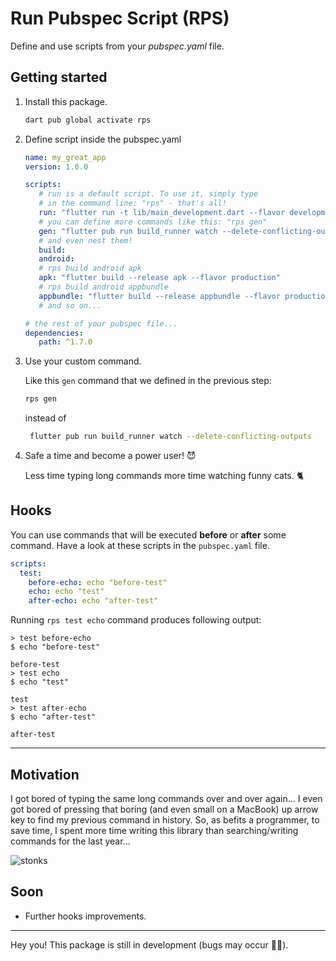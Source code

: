 # Run Pubspec Script (RPS)

Define and use scripts from your _pubspec.yaml_ file.
  

## Getting started

1. Install this package.

   ```bash
   dart pub global activate rps
   ```

2. Define script inside the pubspec.yaml

   ```yaml
   name: my_great_app
   version: 1.0.0

   scripts:
      # run is a default script. To use it, simply type
      # in the command line: "rps" - that's all!
      run: "flutter run -t lib/main_development.dart --flavor development"
      # you can define more commands like this: "rps gen"
      gen: "flutter pub run build_runner watch --delete-conflicting-outputs"
      # and even nest them!
      build:
      android:
      # rps build android apk
      apk: "flutter build --release apk --flavor production"
      # rps build android appbundle
      appbundle: "flutter build --release appbundle --flavor production"
      # and so on...

   # the rest of your pubspec file...
   dependencies:
      path: ^1.7.0
   ```

3. Use your custom command.

   Like this `gen` command that we defined in the previous step:

   ```bash
   rps gen
   ```

   instead of

   ```bash
    flutter pub run build_runner watch --delete-conflicting-outputs
   ```

4. Safe a time and become a power user! 😈

   Less time typing long commands more time watching funny cats. 🐈

## Hooks
You can use commands that will be executed **before** or **after** some command. Have a look at these scripts in the `pubspec.yaml` file.
```yaml
scripts:
  test:
    before-echo: echo "before-test"
    echo: echo "test" 
    after-echo: echo "after-test"
```
Running `rps test echo` command produces following output:
```
> test before-echo
$ echo "before-test"

before-test
> test echo
$ echo "test"

test
> test after-echo
$ echo "after-test"

after-test
```

---

## Motivation

I got bored of typing the same long commands over and over again... I even got bored of pressing that boring (and even small on a MacBook) up arrow key to find my previous command in history. So, as befits a programmer, to save time, I spent more time writing this library than searching/writing commands for the last year...

![stonks](./stonks.jpg)

## Soon

- Further hooks improvements.

___

Hey you! This package is still in development (bugs may occur 🐛😏).
